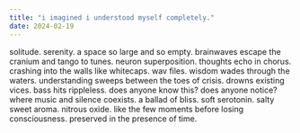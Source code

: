 ```yaml
---
title: "i imagined i understood myself completely."
date: 2024-02-19
---
```


solitude. serenity. a space so large and so empty. brainwaves escape the cranium and tango to tunes. neuron superposition. thoughts echo in chorus. crashing into the walls like whitecaps. wav files. wisdom wades through the waters. understanding sweeps between the toes of crisis. drowns existing vices. bass hits rippleless. does anyone know this? does anyone notice? where music and silence coexists. a ballad of bliss. soft serotonin. salty sweet aroma. nitrous oxide. like the few moments before losing consciousness. preserved in the presence of time.